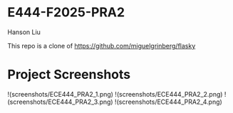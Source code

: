 # E444-F2025-PRA2

Hanson Liu

This repo is a clone of
https://github.com/miguelgrinberg/flasky

# Project Screenshots

!(screenshots/ECE444_PRA2_1.png)
!(screenshots/ECE444_PRA2_2.png)
!(screenshots/ECE444_PRA2_3.png)
!(screenshots/ECE444_PRA2_4.png)

